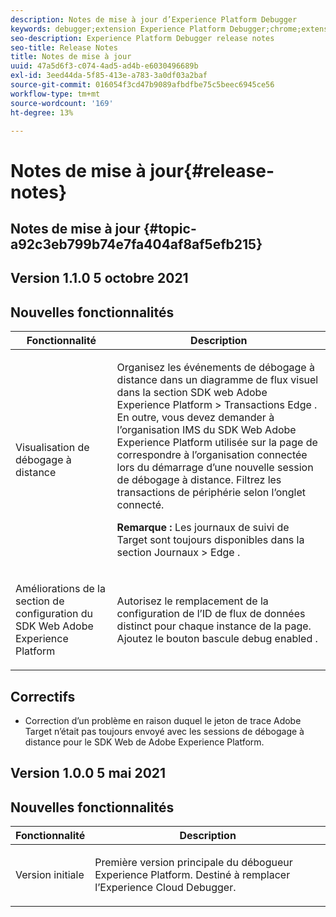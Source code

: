 ```yaml
---
description: Notes de mise à jour d’Experience Platform Debugger
keywords: debugger;extension Experience Platform Debugger;chrome;extension;notes de mise à jour
seo-description: Experience Platform Debugger release notes
seo-title: Release Notes
title: Notes de mise à jour
uuid: 47a5d6f3-c074-4ad5-ad4b-e6030496689b
exl-id: 3eed44da-5f85-413e-a783-3a0df03a2baf
source-git-commit: 016054f3cd47b9089afbdfbe75c5beec6945ce56
workflow-type: tm+mt
source-wordcount: '169'
ht-degree: 13%

---
```


# Notes de mise à jour{#release-notes}

## Notes de mise à jour {#topic-a92c3eb799b74e7fa404af8af5efb215}

## Version 1.1.0 5 octobre 2021

## Nouvelles fonctionnalités

<table id="table">
 <thead>
  <tr>
   <th colname="col1" class="entry"> Fonctionnalité </th>
   <th colname="col2" class="entry"> Description </th>
  </tr>
 </thead>
 <tbody>
  <tr>
   <td colname="col1"> <p> Visualisation de débogage à distance </p> </td>
   <td colname="col2"> <p> Organisez les événements de débogage à distance dans un diagramme de flux visuel dans la section SDK web Adobe Experience Platform &gt; Transactions Edge . En outre, vous devez demander à l’organisation IMS du SDK Web Adobe Experience Platform utilisée sur la page de correspondre à l’organisation connectée lors du démarrage d’une nouvelle session de débogage à distance. Filtrez les transactions de périphérie selon l’onglet connecté.</p> <p> <b>Remarque :</b> Les journaux de suivi de Target sont toujours disponibles dans la section Journaux &gt; Edge .</p> </td>
  </tr>
  <tr>
   <td colname="col1"> <p> Améliorations de la section de configuration du SDK Web Adobe Experience Platform </p> </td>
   <td colname="col2"> <p> Autorisez le remplacement de la configuration de l’ID de flux de données distinct pour chaque instance de la page. Ajoutez le bouton bascule debug enabled .</p> </td>
  </tr>
 </tbody>
</table>

## Correctifs

* Correction d’un problème en raison duquel le jeton de trace Adobe Target n’était pas toujours envoyé avec les sessions de débogage à distance pour le SDK Web de Adobe Experience Platform.

## Version 1.0.0 5 mai 2021

## Nouvelles fonctionnalités

<table id="table_7EFCAF456B14404FAF3715FC56519AAF">
 <thead>
  <tr>
   <th colname="col1" class="entry"> Fonctionnalité </th>
   <th colname="col2" class="entry"> Description </th>
  </tr>
 </thead>
 <tbody>
  <tr>
   <td colname="col1"> <p> Version initiale </p> </td>
   <td colname="col2"> <p> Première version principale du débogueur Experience Platform. Destiné à remplacer l’Experience Cloud Debugger. </p> </td>
  </tr>
 </tbody>
</table>
